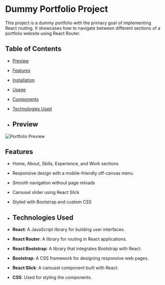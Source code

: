 # Dummy Portfolio Project

This project is a dummy portfolio with the primary goal of implementing React routing. It showcases how to navigate between different sections of a portfolio website using React Router.

## Table of Contents

- [Preview](#preview)
- [Features](#features)
- [Installation](#installation)
- [Usage](#usage)
- [Components](#components)
- [Technologies Used](#technologies-used)

- ## Preview

![Portfolio Preview](https://github.com/user-attachments/assets/24db60da-86f8-47ae-aa03-50c4302a2015)

## Features

- Home, About, Skills, Experience, and Work sections
- Responsive design with a mobile-friendly off-canvas menu
- Smooth navigation without page reloads
- Carousel slider using React Slick
- Styled with Bootstrap and custom CSS

- ## Technologies Used

- **React**: A JavaScript library for building user interfaces.
- **React Router**: A library for routing in React applications.
- **React Bootstrap**: A library that integrates Bootstrap with React.
- **Bootstrap**: A CSS framework for designing responsive web pages.
- **React Slick**: A carousel component built with React.
- **CSS**: Used for styling the components.
